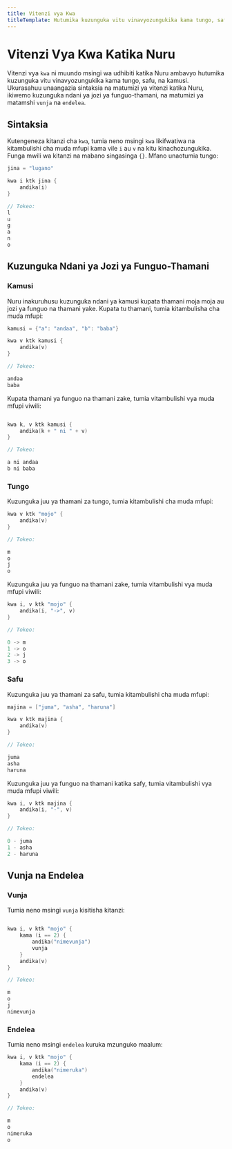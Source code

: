 ```yaml
---
title: Vitenzi vya Kwa
titleTemplate: Hutumika kuzunguka vitu vinavyozungukika kama tungo, safu, na kamusi.
---
```


# Vitenzi Vya Kwa Katika Nuru

Vitenzi vya `kwa` ni muundo msingi wa udhibiti katika Nuru ambavyo hutumika kuzunguka vitu vinavyozungukika kama tungo, safu, na kamusi. Ukurasahuu unaangazia sintaksia na matumizi ya vitenzi katika Nuru, ikiwemo kuzunguka ndani ya jozi ya funguo-thamani, na matumizi ya matamshi `vunja` na `endelea`.

## Sintaksia

Kutengeneza kitanzi cha `kwa`, tumia neno msingi `kwa` likifwatiwa na kitambulishi cha muda mfupi kama vile `i` au `v` na kitu kinachozungukika. Funga mwili wa kitanzi na mabano singasinga `{}`. Mfano unaotumia tungo:

```go
jina = "lugano"

kwa i ktk jina {
    andika(i)
}

// Tokeo:
l
u
g
a
n
o
```

## Kuzunguka Ndani ya Jozi ya Funguo-Thamani

### Kamusi

Nuru inakuruhusu kuzunguka ndani ya kamusi kupata thamani moja moja au jozi ya funguo na thamani yake. Kupata tu thamani, tumia kitambulisha cha muda mfupi:

```go
kamusi = {"a": "andaa", "b": "baba"}

kwa v ktk kamusi {
    andika(v)
}

// Tokeo:

andaa
baba
```

Kupata thamani ya funguo na thamani zake, tumia vitambulishi vya muda mfupi viwili:

```go

kwa k, v ktk kamusi {
    andika(k + " ni " + v)
}

// Tokeo:

a ni andaa
b ni baba
```

### Tungo

Kuzunguka juu ya thamani za tungo, tumia kitambulishi cha muda mfupi:

```go
kwa v ktk "mojo" {
    andika(v)
}

// Tokeo:

m
o
j
o
```

Kuzunguka juu ya funguo na thamani zake, tumia vitambulishi vya muda mfupi viwili:

```go
kwa i, v ktk "mojo" {
    andika(i, "->", v)
}

// Tokeo:

0 -> m
1 -> o
2 -> j
3 -> o
```

### Safu

Kuzunguka juu ya thamani za safu, tumia kitambulishi cha muda mfupi:

```go
majina = ["juma", "asha", "haruna"]

kwa v ktk majina {
    andika(v)
}

// Tokeo:

juma
asha
haruna
```

Kuzunguka juu ya funguo na thamani katika safy, tumia vitambulishi vya muda mfupi viwili:

```go
kwa i, v ktk majina {
    andika(i, "-", v)
}

// Tokeo:

0 - juma
1 - asha
2 - haruna
```

## Vunja na Endelea

### Vunja

Tumia neno msingi `vunja` kisitisha kitanzi:

```go

kwa i, v ktk "mojo" {
    kama (i == 2) {
        andika("nimevunja")
        vunja
    }
    andika(v)
}

// Tokeo:

m
o
j
nimevunja

```

### Endelea

Tumia neno msingi `endelea` kuruka mzunguko maalum:

```go
kwa i, v ktk "mojo" {
    kama (i == 2) {
        andika("nimeruka")
        endelea
    }
    andika(v)
}

// Tokeo:

m
o
nimeruka
o
```
